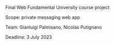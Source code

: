 Final Web Fundamental University course project

Scope: private messaging web app

Team: Gianluigi Palmisano, Nicolas Putignano

Deadline: 3 July 2023
